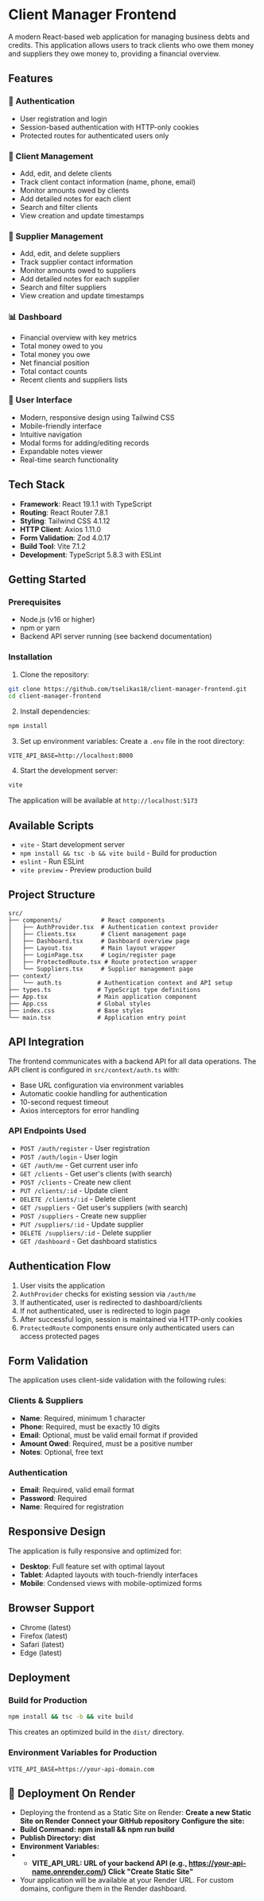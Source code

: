 # Client Manager Frontend

A modern React-based web application for managing business debts and credits. This application allows users to track clients who owe them money and suppliers they owe money to, providing a financial overview.

## Features

### 🔐 Authentication
- User registration and login
- Session-based authentication with HTTP-only cookies
- Protected routes for authenticated users only

### 👥 Client Management
- Add, edit, and delete clients
- Track client contact information (name, phone, email)
- Monitor amounts owed by clients
- Add detailed notes for each client
- Search and filter clients
- View creation and update timestamps

### 🏢 Supplier Management
- Add, edit, and delete suppliers
- Track supplier contact information
- Monitor amounts owed to suppliers
- Add detailed notes for each supplier
- Search and filter suppliers
- View creation and update timestamps

### 📊 Dashboard
- Financial overview with key metrics
- Total money owed to you
- Total money you owe
- Net financial position
- Total contact counts
- Recent clients and suppliers lists

### 🎨 User Interface
- Modern, responsive design using Tailwind CSS
- Mobile-friendly interface
- Intuitive navigation
- Modal forms for adding/editing records
- Expandable notes viewer
- Real-time search functionality

## Tech Stack

- **Framework**: React 19.1.1 with TypeScript
- **Routing**: React Router 7.8.1
- **Styling**: Tailwind CSS 4.1.12
- **HTTP Client**: Axios 1.11.0
- **Form Validation**: Zod 4.0.17
- **Build Tool**: Vite 7.1.2
- **Development**: TypeScript 5.8.3 with ESLint

## Getting Started

### Prerequisites

- Node.js (v16 or higher)
- npm or yarn
- Backend API server running (see backend documentation)

### Installation

1. Clone the repository:
```bash
git clone https://github.com/tselikas18/client-manager-frontend.git
cd client-manager-frontend
```

2. Install dependencies:
```bash
npm install
```

3. Set up environment variables:
   Create a `.env` file in the root directory:
```env
VITE_API_BASE=http://localhost:8000
```

4. Start the development server:
```bash
vite
```

The application will be available at `http://localhost:5173`

## Available Scripts

- `vite` - Start development server
- `npm install && tsc -b && vite build` - Build for production
- `eslint` - Run ESLint
- `vite preview` - Preview production build

## Project Structure

```
src/
├── components/           # React components
│   ├── AuthProvider.tsx  # Authentication context provider
│   ├── Clients.tsx       # Client management page
│   ├── Dashboard.tsx     # Dashboard overview page
│   ├── Layout.tsx        # Main layout wrapper
│   ├── LoginPage.tsx     # Login/register page
│   ├── ProtectedRoute.tsx # Route protection wrapper
│   └── Suppliers.tsx     # Supplier management page
├── context/
│   └── auth.ts          # Authentication context and API setup
├── types.ts             # TypeScript type definitions
├── App.tsx              # Main application component
├── App.css              # Global styles
├── index.css            # Base styles
└── main.tsx             # Application entry point
```

## API Integration

The frontend communicates with a backend API for all data operations. The API client is configured in `src/context/auth.ts` with:

- Base URL configuration via environment variables
- Automatic cookie handling for authentication
- 10-second request timeout
- Axios interceptors for error handling

### API Endpoints Used

- `POST /auth/register` - User registration
- `POST /auth/login` - User login
- `GET /auth/me` - Get current user info
- `GET /clients` - Get user's clients (with search)
- `POST /clients` - Create new client
- `PUT /clients/:id` - Update client
- `DELETE /clients/:id` - Delete client
- `GET /suppliers` - Get user's suppliers (with search)
- `POST /suppliers` - Create new supplier
- `PUT /suppliers/:id` - Update supplier
- `DELETE /suppliers/:id` - Delete supplier
- `GET /dashboard` - Get dashboard statistics

## Authentication Flow

1. User visits the application
2. `AuthProvider` checks for existing session via `/auth/me`
3. If authenticated, user is redirected to dashboard/clients
4. If not authenticated, user is redirected to login page
5. After successful login, session is maintained via HTTP-only cookies
6. `ProtectedRoute` components ensure only authenticated users can access protected pages

## Form Validation

The application uses client-side validation with the following rules:

### Clients & Suppliers
- **Name**: Required, minimum 1 character
- **Phone**: Required, must be exactly 10 digits
- **Email**: Optional, must be valid email format if provided
- **Amount Owed**: Required, must be a positive number
- **Notes**: Optional, free text

### Authentication
- **Email**: Required, valid email format
- **Password**: Required
- **Name**: Required for registration

## Responsive Design

The application is fully responsive and optimized for:

- **Desktop**: Full feature set with optimal layout
- **Tablet**: Adapted layouts with touch-friendly interfaces
- **Mobile**: Condensed views with mobile-optimized forms

## Browser Support

- Chrome (latest)
- Firefox (latest)
- Safari (latest)
- Edge (latest)

## Deployment

### Build for Production

```bash
npm install && tsc -b && vite build
```

This creates an optimized build in the `dist/` directory.

### Environment Variables for Production

```env
VITE_API_BASE=https://your-api-domain.com
```

## 🚀 Deployment On Render
- Deploying the frontend as a Static Site on Render:
**Create a new Static Site on Render**
**Connect your GitHub repository**
**Configure the site:**
- **Build Command: npm install && npm run build**
- **Publish Directory: dist**
- **Environment Variables:**
- - **VITE_API_URL: URL of your backend API (e.g., https://your-api-name.onrender.com/)**
**Click "Create Static Site"**
- Your application will be available at your Render URL. For custom domains, configure them in the Render dashboard.